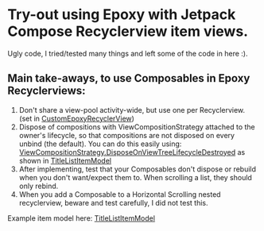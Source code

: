 # Try-out using Epoxy with Jetpack Compose Recyclerview item views.

Ugly code, I tried/tested many things and left some of the code in here :).

## Main take-aways, to use Composables in Epoxy Recyclerviews:

1. Don't share a view-pool activity-wide, but use one per Recyclerview. (set
   in [CustomEpoxyRecyclerView](./app/src/main/java/nl/frank/jetpacktestapplication/epoxy/CustomEpoxyRecyclerView.kt))
2. Dispose of compositions with ViewCompositionStrategy attached to the owner's lifecycle, so that
   compositions are not disposed on every unbind (the default). You can do this easily using:
   [ViewCompositionStrategy.DisposeOnViewTreeLifecycleDestroyed](https://developer.android.com/reference/kotlin/androidx/compose/ui/platform/ViewCompositionStrategy.DisposeOnDetachedFromWindow?hl=nl)
   as shown
   in [TitleListItemModel](./app/src/main/java/nl/frank/jetpacktestapplication/ui/TitleListItemModel.kt)
3. After implementing, test that your Composables don't dispose or rebuild when you don't
   want/expect them to. When scrolling a list, they should only rebind.
4. When you add a Composable to a Horizontal Scrolling nested recyclerview, beware and test
   carefully, I did not test this.

Example item model
here: [TitleListItemModel](./app/src/main/java/nl/frank/jetpacktestapplication/ui/TitleListItemModel.kt)

